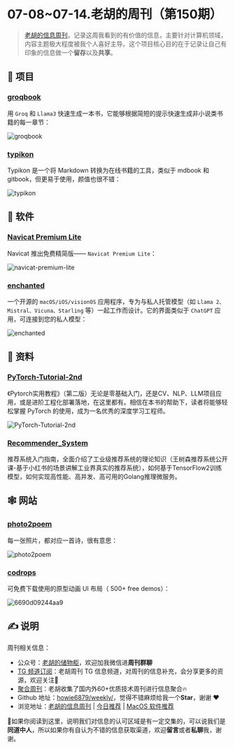 # 07-08~07-14.老胡的周刊（第150期）

> [老胡的信息周刊](https://weekly.howie6879.com/)，记录这周我看到的有价值的信息，主要针对计算机领域，内容主题极大程度被我个人喜好主导。这个项目核心目的在于记录让自己有印象的信息做一个**留存**以及**共享**。

## 🎯 项目

### [groqbook](https://github.com/Bklieger/groqbook)

用 `Groq` 和 `Llama3` 快速生成一本书，它能够根据简短的提示快速生成非小说类书籍的每一章节：

![groqbook](https://images-1252557999.file.myqcloud.com/uPic/groqbook.jpg)

### [typikon](https://github.com/auula/typikon)

Typikon 是一个将 Markdown 转换为在线书籍的工具，类似于 mdbook 和 gitbook，但更易于使用，颜值也很不错：

![typikon](https://images-1252557999.file.myqcloud.com/uPic/typikon.jpg)

## 🤖 软件

###  [Navicat Premium Lite](https://www.navicat.com.cn/download/navicat-premium-lite)

Navicat 推出免费精简版—— `Navicat Premium Lite`：

![navicat-premium-lite](https://img.fre123.com/i/2024/07/12/6690fb8d98f34.jpg)

### [enchanted](https://github.com/AugustDev/enchanted)

一个开源的 `macOS/iOS/visionOS` 应用程序，专为与私人托管模型（如 `Llama 2、Mistral、Vicuna、Starling` 等）一起工作而设计。它的界面类似于 `ChatGPT` 应用，可连接到您的私人模型：

![enchanted](https://img.fre123.com/i/2024/07/12/6690f54b93ccc.jpg)

## 👀 资料

### [PyTorch-Tutorial-2nd](https://github.com/TingsongYu/PyTorch-Tutorial-2nd)

《Pytorch实用教程》（第二版）无论是零基础入门，还是CV、NLP、LLM项目应用，或是进阶工程化部署落地，在这里都有。相信在本书的帮助下，读者将能够轻松掌握 PyTorch 的使用，成为一名优秀的深度学习工程师。

![PyTorch-Tutorial-2nd](https://img.fre123.com/i/2024/07/12/6690fc7ae91f6.png)

### [Recommender_System](https://github.com/solidglue/Recommender_System)

推荐系统入门指南，全面介绍了工业级推荐系统的理论知识（王树森推荐系统公开课-基于小红书的场景讲解工业界真实的推荐系统），如何基于TensorFlow2训练模型，如何实现高性能、高并发、高可用的Golang推理微服务。

## 🕸 网站

### [photo2poem](https://photo2poem.top/)

每一张照片，都对应一首诗，很有意思：

![photo2poem](https://images-1252557999.file.myqcloud.com/uPic/photo2poem.jpg)

### [codrops](https://tympanus.net/codrops/demos/)

可免费下载使用的原型动画 UI 布局（ 500+ free demos）：

![6690d09244aa9](https://img.fre123.com/i/2024/07/12/6690d09244aa9.jpg)

## ✍️ 说明

周刊相关信息：

- 公众号：[老胡的储物柜](https://images-1252557999.file.myqcloud.com/uPic/ETIbMe.jpg)，欢迎加我微信进**周刊群聊**
- [TG 频道订阅](https://t.me/howie_weekly)：老胡周刊 TG 信息频道，对周刊的信息补充，会分享更多的资源，欢迎关注👏
- [聚合周刊](https://www.fre321.com/weekly)：老胡收集了国内外60+优质技术周刊进行信息聚合🔥
- Github 地址：[howie6879/weekly/](https://github.com/howie6879/weekly/)，觉得不错麻烦给我一个**Star**，谢谢 ❤️
- 浏览地址：[老胡的信息周刊](https://weekly.howie6879.com) | [今日推荐](https://weekly.howie6879.com/recommend/index.html) | [MacOS 软件推荐](https://weekly.howie6879.com/soft/mac.html)

🙌如果你阅读到这里，说明我们对信息的认可区域是有一定交集的，可以说我们是**同道中人**，所以如果你有自认为不错的信息获取渠道，欢迎**留言**或者**私聊**我，谢谢。
